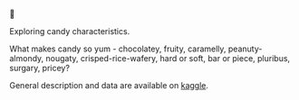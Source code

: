 :chocolate_bar:

Exploring candy characteristics.

What makes candy so yum - chocolatey, fruity, caramelly, peanuty-almondy, nougaty, crisped-rice-wafery, hard or soft, bar or piece, pluribus, surgary, pricey?

General description and data are available on [kaggle](https://www.kaggle.com/fivethirtyeight/fivethirtyeight-candy-power-ranking-dataset).
